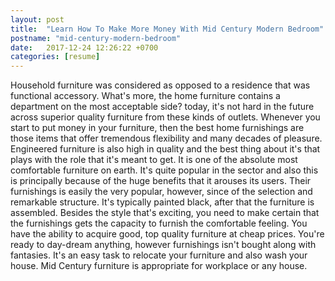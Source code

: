 ```yaml
---
layout: post
title:  "Learn How To Make More Money With Mid Century Modern Bedroom"
postname: "mid-century-modern-bedroom"
date:   2017-12-24 12:26:22 +0700
categories: [resume]
---
```

Household furniture was considered as opposed to a residence that was functional accessory. What's more, the home furniture contains a department on the most acceptable side? today, it's not hard in the future across superior quality furniture from these kinds of outlets. Whenever you start to put money in your furniture, then the best home furnishings are those items that offer tremendous flexibility and many decades of pleasure. Engineered furniture is also high in quality and the best thing about it's that plays with the role that it's meant to get. It is one of the absolute most comfortable furniture on earth. It's quite popular in the sector and also this is principally because of the huge benefits that it arouses its users. Their furnishings is easily the very popular, however, since of the selection and remarkable structure. It's typically painted black, after that the furniture is assembled. Besides the style that's exciting, you need to make certain that the furnishings gets the capacity to furnish the comfortable feeling. You have the ability to acquire good, top quality furniture at cheap prices. You're ready to day-dream anything, however furnishings isn't bought along with fantasies. It's an easy task to relocate your furniture and also wash your house. Mid Century furniture is appropriate for workplace or any house.
